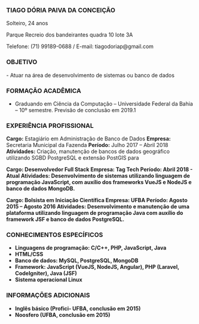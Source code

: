  ###  TIAGO DÓRIA PAIVA DA CONCEIÇÃO <br/>
<p> Solteiro, 24 anos </p>
<p> Parque Recreio dos bandeirantes quadra 10 lote 3A</p> 
<p> Telefone: (71) 99189-0688 / E-mail: tiagodoriap@gmail.com</p> 

### OBJETIVO

<p> - Atuar na área de desenvolvimento de sistemas ou banco de dados </p> 


### FORMAÇÃO ACADÊMICA

- Graduando em Ciência da Computação – Universidade Federal da Bahia – 10º semestre. Previsão de conclusão em 2019.1

### EXPERIÊNCIA PROFISSIONAL

<strong>Cargo:</strong>  Estagiário em Administração de Banco de Dados
<strong>Empresa:</strong> Secretaria Municipal da Fazenda
<strong>Período:</strong>  Julho 2017 – Abril 2018
<strong>Atividades:</strong>  Criação, manutenção de bancos de dados geográfico utilizando SGBD PostgreSQL e extensão PostGIS para 

<strong>Cargo:<strong> Desenvolvedor Full Stack
<strong>Empresa:</strong> Tag Tech
<strong>Período:</strong> Abril 2018 - Atual
<strong>Atividades:</strong> Desenvolvimento de sistemas utilizando linguagem de programação JavaScript, com auxílio dos frameworks VueJS e NodeJS e banco de dados MongoDB.

<strong>Cargo:</strong> Bolsista em Iniciação Científica
<strong>Empresa:</strong> UFBA
<strong>Período:</strong> Agosto 2015 – Agosto 2016
<strong>Atividades:</strong> Desenvolvimento e manutenção de uma plataforma utilizando linguagem de programação Java com auxílio do framework JSF e banco de dados PostgreSQL.



### CONHECIMENTOS ESPECÍFICOS

- Linguagens de programação: C/C++, PHP, JavaScript, Java
- HTML/CSS
- Banco de dados: MySQL, PostgreSQL, MongoDB
- Framework: JavaScript (VueJS, NodeJS, Angular), PHP (Laravel, CodeIgniter), Java (JSF)
- Sistema operacional Linux

### INFORMAÇÕES ADICIONAIS

- Inglês básico (Profici- UFBA, conclusão em 2015)
- Noosfero (UFBA, conclusão em 2015)

